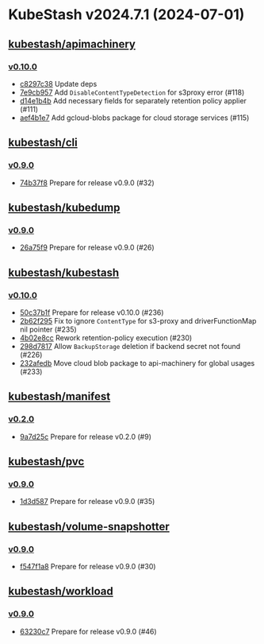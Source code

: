 # KubeStash v2024.7.1 (2024-07-01)


## [kubestash/apimachinery](https://github.com/kubestash/apimachinery)

### [v0.10.0](https://github.com/kubestash/apimachinery/releases/tag/v0.10.0)

- [c8297c38](https://github.com/kubestash/apimachinery/commit/c8297c38) Update deps
- [7e9cb957](https://github.com/kubestash/apimachinery/commit/7e9cb957) Add `DisableContentTypeDetection` for s3proxy error (#118)
- [d14e1b4b](https://github.com/kubestash/apimachinery/commit/d14e1b4b) Add necessary fields for separately retention policy applier (#111)
- [aef4b1e7](https://github.com/kubestash/apimachinery/commit/aef4b1e7) Add gcloud-blobs package for cloud storage services (#115)



## [kubestash/cli](https://github.com/kubestash/cli)

### [v0.9.0](https://github.com/kubestash/cli/releases/tag/v0.9.0)

- [74b37f8](https://github.com/kubestash/cli/commit/74b37f8) Prepare for release v0.9.0 (#32)



## [kubestash/kubedump](https://github.com/kubestash/kubedump)

### [v0.9.0](https://github.com/kubestash/kubedump/releases/tag/v0.9.0)

- [26a75f9](https://github.com/kubestash/kubedump/commit/26a75f9) Prepare for release v0.9.0 (#26)



## [kubestash/kubestash](https://github.com/kubestash/kubestash)

### [v0.10.0](https://github.com/kubestash/kubestash/releases/tag/v0.10.0)

- [50c37b1f](https://github.com/kubestash/kubestash/commit/50c37b1f) Prepare for release v0.10.0 (#236)
- [2b62f295](https://github.com/kubestash/kubestash/commit/2b62f295) Fix to ignore `ContentType` for s3-proxy and driverFunctionMap nil pointer (#235)
- [4b02e8cc](https://github.com/kubestash/kubestash/commit/4b02e8cc) Rework retention-policy execution (#230)
- [298d7817](https://github.com/kubestash/kubestash/commit/298d7817) Allow `BackupStorage` deletion if backend secret not found (#226)
- [232afedb](https://github.com/kubestash/kubestash/commit/232afedb) Move cloud blob package to api-machinery for global usages (#233)



## [kubestash/manifest](https://github.com/kubestash/manifest)

### [v0.2.0](https://github.com/kubestash/manifest/releases/tag/v0.2.0)

- [9a7d25c](https://github.com/kubestash/manifest/commit/9a7d25c) Prepare for release v0.2.0 (#9)



## [kubestash/pvc](https://github.com/kubestash/pvc)

### [v0.9.0](https://github.com/kubestash/pvc/releases/tag/v0.9.0)

- [1d3d587](https://github.com/kubestash/pvc/commit/1d3d587) Prepare for release v0.9.0 (#35)



## [kubestash/volume-snapshotter](https://github.com/kubestash/volume-snapshotter)

### [v0.9.0](https://github.com/kubestash/volume-snapshotter/releases/tag/v0.9.0)

- [f547f1a8](https://github.com/kubestash/volume-snapshotter/commit/f547f1a8) Prepare for release v0.9.0 (#30)



## [kubestash/workload](https://github.com/kubestash/workload)

### [v0.9.0](https://github.com/kubestash/workload/releases/tag/v0.9.0)

- [63230c7](https://github.com/kubestash/workload/commit/63230c7) Prepare for release v0.9.0 (#46)



